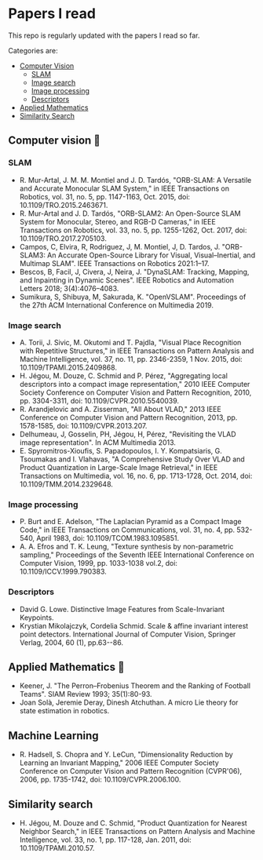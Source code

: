 # Papers I read
This repo is regularly updated with the papers I read so far.

Categories are:
* [Computer Vision](#computer-vision-)
    * [SLAM](#slam)
    * [Image search](#image-search)
    * [Image processing](#image-processing)
    * [Descriptors](#descriptors)
* [Applied Mathematics](#applied-mathematics-)
* [Similarity Search](#similarity-search)

## Computer vision 👀
### SLAM
- R. Mur-Artal, J. M. M. Montiel and J. D. Tardós, "ORB-SLAM: A Versatile and Accurate Monocular SLAM System," in IEEE Transactions on Robotics, vol. 31, no. 5, pp. 1147-1163, Oct. 2015, doi: 10.1109/TRO.2015.2463671.
- R. Mur-Artal and J. D. Tardós, "ORB-SLAM2: An Open-Source SLAM System for Monocular, Stereo, and RGB-D Cameras," in IEEE Transactions on Robotics, vol. 33, no. 5, pp. 1255-1262, Oct. 2017, doi: 10.1109/TRO.2017.2705103.
- Campos, C, Elvira, R, Rodriguez, J, M. Montiel, J, D. Tardos, J. "ORB-SLAM3: An Accurate Open-Source Library for Visual, Visual–Inertial, and Multimap SLAM". IEEE Transactions on Robotics 2021:1–17.
- Bescos, B, Facil, J, Civera, J, Neira, J. "DynaSLAM: Tracking, Mapping, and Inpainting in Dynamic Scenes". IEEE Robotics and Automation Letters 2018; 3(4):4076–4083.
- Sumikura, S, Shibuya, M, Sakurada, K. "OpenVSLAM". Proceedings of the 27th ACM International Conference on Multimedia 2019.

### Image search
- A. Torii, J. Sivic, M. Okutomi and T. Pajdla, "Visual Place Recognition with Repetitive Structures," in IEEE Transactions on Pattern Analysis and Machine Intelligence, vol. 37, no. 11, pp. 2346-2359, 1 Nov. 2015, doi: 10.1109/TPAMI.2015.2409868.
- H. Jégou, M. Douze, C. Schmid and P. Pérez, "Aggregating local descriptors into a compact image representation," 2010 IEEE Computer Society Conference on Computer Vision and Pattern Recognition, 2010, pp. 3304-3311, doi: 10.1109/CVPR.2010.5540039.
- R. Arandjelovic and A. Zisserman, "All About VLAD," 2013 IEEE Conference on Computer Vision and Pattern Recognition, 2013, pp. 1578-1585, doi: 10.1109/CVPR.2013.207.
- Delhumeau, J, Gosselin, PH, Jégou, H, Pérez, "Revisiting the VLAD image representation". In ACM Multimedia 2013.
- E. Spyromitros-Xioufis, S. Papadopoulos, I. Y. Kompatsiaris, G. Tsoumakas and I. Vlahavas, "A Comprehensive Study Over VLAD and Product Quantization in Large-Scale Image Retrieval," in IEEE Transactions on Multimedia, vol. 16, no. 6, pp. 1713-1728, Oct. 2014, doi: 10.1109/TMM.2014.2329648.

### Image processing
- P. Burt and E. Adelson, "The Laplacian Pyramid as a Compact Image Code," in IEEE Transactions on Communications, vol. 31, no. 4, pp. 532-540, April 1983, doi: 10.1109/TCOM.1983.1095851.
- A. A. Efros and T. K. Leung, "Texture synthesis by non-parametric sampling," Proceedings of the Seventh IEEE International Conference on Computer Vision, 1999, pp. 1033-1038 vol.2, doi: 10.1109/ICCV.1999.790383.

### Descriptors
- David G. Lowe. Distinctive Image Features from Scale-Invariant Keypoints.
- Krystian Mikolajczyk, Cordelia Schmid. Scale & affine invariant interest point detectors. International Journal of Computer Vision, Springer Verlag, 2004, 60 (1), pp.63--86. 

## Applied Mathematics 📐
- Keener, J. "The Perron–Frobenius Theorem and the Ranking of Football Teams". SIAM Review 1993; 35(1):80-93.
- Joan Solà, Jeremie Deray, Dinesh Atchuthan. A micro Lie theory for state estimation in robotics. 

## Machine Learning
- R. Hadsell, S. Chopra and Y. LeCun, "Dimensionality Reduction by Learning an Invariant Mapping," 2006 IEEE Computer Society Conference on Computer Vision and Pattern Recognition (CVPR'06), 2006, pp. 1735-1742, doi: 10.1109/CVPR.2006.100.

## Similarity search
- H. Jégou, M. Douze and C. Schmid, "Product Quantization for Nearest Neighbor Search," in IEEE Transactions on Pattern Analysis and Machine Intelligence, vol. 33, no. 1, pp. 117-128, Jan. 2011, doi: 10.1109/TPAMI.2010.57.